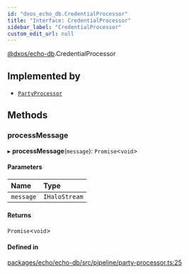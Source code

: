 ```yaml
---
id: "dxos_echo_db.CredentialProcessor"
title: "Interface: CredentialProcessor"
sidebar_label: "CredentialProcessor"
custom_edit_url: null
---
```


[@dxos/echo-db](../modules/dxos_echo_db.md).CredentialProcessor

## Implemented by

- [`PartyProcessor`](../classes/dxos_echo_db.PartyProcessor.md)

## Methods

### processMessage

▸ **processMessage**(`message`): `Promise`<`void`\>

#### Parameters

| Name | Type |
| :------ | :------ |
| `message` | `IHaloStream` |

#### Returns

`Promise`<`void`\>

#### Defined in

[packages/echo/echo-db/src/pipeline/party-processor.ts:25](https://github.com/dxos/protocols/blob/6f4c34af3/packages/echo/echo-db/src/pipeline/party-processor.ts#L25)
